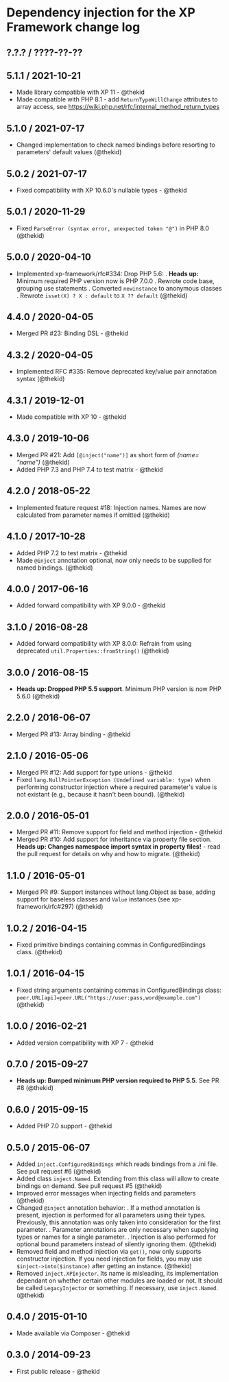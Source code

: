 Dependency injection for the XP Framework change log
====================================================

## ?.?.? / ????-??-??

## 5.1.1 / 2021-10-21

* Made library compatible with XP 11 - @thekid
* Made compatible with PHP 8.1 - add `ReturnTypeWillChange` attributes to
  array access, see https://wiki.php.net/rfc/internal_method_return_types

## 5.1.0 / 2021-07-17

* Changed implementation to check named bindings before resorting to
  parameters' default values
  (@thekid)

## 5.0.2 / 2021-07-17

* Fixed compatibility with XP 10.6.0's nullable types - @thekid

## 5.0.1 / 2020-11-29

* Fixed `ParseError (syntax error, unexpected token "@")` in PHP 8.0
  (@thekid)

## 5.0.0 / 2020-04-10

* Implemented xp-framework/rfc#334: Drop PHP 5.6:
  . **Heads up:** Minimum required PHP version now is PHP 7.0.0
  . Rewrote code base, grouping use statements
  . Converted `newinstance` to anonymous classes
  . Rewrote `isset(X) ? X : default` to `X ?? default`
  (@thekid)

## 4.4.0 / 2020-04-05

* Merged PR #23: Binding DSL - @thekid

## 4.3.2 / 2020-04-05

* Implemented RFC #335: Remove deprecated key/value pair annotation syntax
  (@thekid)

## 4.3.1 / 2019-12-01

* Made compatible with XP 10 - @thekid

## 4.3.0 / 2019-10-06

* Merged PR #21: Add `[@inject("name")]` as short form of *(name= "name")*
  (@thekid)
* Added PHP 7.3 and PHP 7.4 to test matrix - @thekid

## 4.2.0 / 2018-05-22

* Implemented feature request #18: Injection names. Names are now calculated
  from parameter names if omitted
  (@thekid)

## 4.1.0 / 2017-10-28

* Added PHP 7.2 to test matrix - @thekid
* Made `@inject` annotation optional, now only needs to be supplied for
  named bindings.
  (@thekid)

## 4.0.0 / 2017-06-16

* Added forward compatibility with XP 9.0.0 - @thekid

## 3.1.0 / 2016-08-28

* Added forward compatibility with XP 8.0.0: Refrain from using deprecated
  `util.Properties::fromString()`
  (@thekid)

## 3.0.0 / 2016-08-15

* **Heads up: Dropped PHP 5.5 support**. Minimum PHP version is now PHP 5.6.0
  (@thekid)

## 2.2.0 / 2016-06-07

* Merged PR #13: Array binding - @thekid

## 2.1.0 / 2016-05-06

* Merged PR #12: Add support for type unions - @thekid
* Fixed `lang.NullPointerException (Undefined variable: type)` when 
  performing constructor injection where a required parameter's value
  is not existant (e.g., because it hasn't been bound).
  (@thekid)

## 2.0.0 / 2016-05-01

* Merged PR #11: Remove support for field and method injection - @thekid
* Merged PR #10: Add support for inheritance via property file section.
  **Heads up: Changes namespace import syntax in property files!** - read
  the pull request for details on why and how to migrate.
  (@thekid)

## 1.1.0 / 2016-05-01

* Merged PR #9: Support instances without lang.Object as base, adding
  support for baseless classes and `Value` instances (see xp-framework/rfc#297)
  (@thekid)

## 1.0.2 / 2016-04-15

* Fixed primitive bindings containing commas in ConfiguredBindings class.
  (@thekid)

## 1.0.1 / 2016-04-15

* Fixed string arguments containing commas in ConfiguredBindings class:
  `peer.URL[api]=peer.URL("https://user:pass,word@example.com")`
  (@thekid)

## 1.0.0 / 2016-02-21

* Added version compatibility with XP 7 - @thekid

## 0.7.0 / 2015-09-27

* **Heads up: Bumped minimum PHP version required to PHP 5.5**. See PR #8
  (@thekid)

## 0.6.0 / 2015-09-15

* Added PHP 7.0 support - @thekid

## 0.5.0 / 2015-06-07

* Added `inject.ConfiguredBindings` which reads bindings from a .ini
  file. See pull request #6
  (@thekid)
* Added class `inject.Named`. Extending from this class will allow to
  create bindings on demand. See pull request #5
  (@thekid)
* Improved error messages when injecting fields and parameters
  (@thekid)
* Changed `@inject` annotation behavior:
  . If a method annotation is present, injection is performed for all
    parameters using their types. Previously, this annotation was only
    taken into consideration for the first parameter.
  . Parameter annotations are only necessary when supplying types or
    names for a single parameter.
  . Injection is also performed for optional bound parameters instead
    of silently ignoring them.
  (@thekid)
* Removed field and method injection via `get()`, now only supports
  constructor injection. If you need injection for fields, you may
  use `$inject->into($instance)` after getting an instance.
  (@thekid)
* Removed `inject.XPInjector`. Its name is misleading, its implementation
  dependant on whether certain other modules are loaded or not. It should
  be called `LegacyInjector` or something. If necessary, use `inject.Named`. 
  (@thekid)

## 0.4.0 / 2015-01-10

* Made available via Composer - @thekid

## 0.3.0 / 2014-09-23

* First public release - @thekid
